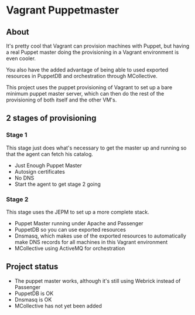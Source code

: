 Vagrant Puppetmaster
====================
About
-----
It's pretty cool that Vagrant can provision machines with Puppet, but having a real Puppet master doing the provisioning in a Vagrant environment is even cooler.

You also have the added advantage of being able to used exported resources in PuppetDB and orchestration through MCollective.

This project uses the puppet provisioning of Vagrant to set up a bare minimum puppet master server, which can then do the rest of the provisioning of both itself and the other VM's.

2 stages of provisioning
------------------------

### Stage 1
This stage just does what's necessary to get the master up and running so that the agent can fetch his catalog.

  - Just Enough Puppet Master
  - Autosign certificates
  - No DNS
  - Start the agent to get stage 2 going

### Stage 2
This stage uses the JEPM to set up a more complete stack.

  - Puppet Master running under Apache and Passenger
  - PuppetDB so you can use exported resources
  - Dnsmasq, which makes use of the exported resources to automatically make DNS records for all machines in this Vagrant environment
  - MCollective using ActiveMQ for orchestration

Project status
--------------
  - The puppet master works, although it's still using Webrick instead of Passenger
  - PuppetDB is OK
  - Dnsmasq is OK
  - MCollective has not yet been added
